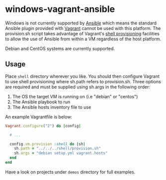 windows-vagrant-ansible
=======================

Windows is not currently supported by [Ansible][1] which means the standard Ansible plugin provided with
[Vagrant][2] cannot be used with this platform. The provision.sh script takes advantage of Vagrant's
[shell provisioning][3] facilities to allow the use of Ansible from within a VM regardless of the host platform.

Debian and CentOS systems are currently supported.

Usage
-----

Place `shell` directory wherever you like. You should then configure Vagrant to use
shell provisioning where sh.path refers to provision.sh. Three options are required and must be
supplied using sh.args in the following order:

1. The OS the target VM is running on (i.e "debian" or "centos")
2. The Ansible playbook to run
3. The Ansible hosts inventory file to use

An example Vagrantfile is below:

```ruby
Vagrant.configure("2") do |config|

  # ...

  config.vm.provision :shell do |sh|
    sh.path = "../../../shell/provision.sh"
    sh.args = "debian setup.yml vagrant.hosts"
  end
end
```

Have a look on projects under `demos` directory for full examples.

[1]: http://www.ansibleworks.com "Ansible"
[2]: http://www.vagrantup.com/ "Vagrant"
[3]: http://docs.vagrantup.com/v2/provisioning/shell.html "Shell Provisioning"
